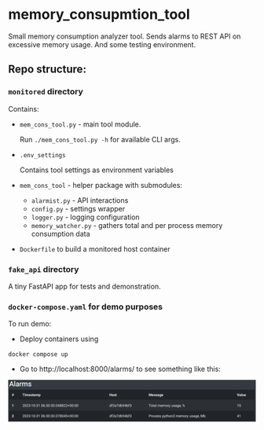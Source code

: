 # memory_consupmtion_tool

Small memory consumption analyzer tool. Sends alarms to REST API on excessive memory usage.
And some testing environment.

## Repo structure:

### `monitored` directory

Contains:

* `mem_cons_tool.py` - main tool module.

    Run `./mem_cons_tool.py -h` for available CLI args.

* `.env_settings`
    
    Contains tool settings as environment variables

* `mem_cons_tool` - helper package with submodules:
    * `alarmist.py` - API interactions
    * `config.py` - settings wrapper
    * `logger.py` - logging configuration
    * `memory_watcher.py` - gathers total and per process memory consumption data

* `Dockerfile` to build a monitored host container


### `fake_api` directory

A tiny FastAPI app for tests and demonstration.


### `docker-compose.yaml` for demo purposes

To run demo:

* Deploy containers using
```shell 
docker compose up
```
* Go to http://localhost:8000/alarms/ to see something like this:

![alarms screenshot](./readme/alarms.png)

